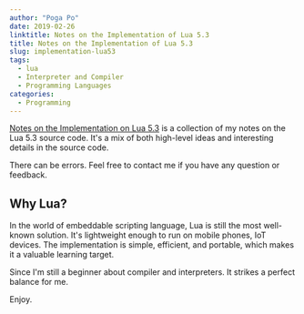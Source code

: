 ```yaml
---
author: "Poga Po"
date: 2019-02-26
linktitle: Notes on the Implementation of Lua 5.3
title: Notes on the Implementation of Lua 5.3
slug: implementation-lua53
tags:
  - lua
  - Interpreter and Compiler
  - Programming Languages
categories:
  - Programming
---
```


[Notes on the Implementation on Lua 5.3](https://poga.github.io/lua53-notes/) is a collection of my notes on the Lua 5.3 source code. It's a mix of both high-level ideas and interesting details in the source code.

There can be errors. Feel free to contact me if you have any question or feedback.

## Why Lua?

In the world of embeddable scripting language, Lua is still the most well-known solution. It's lightweight enough to run on mobile phones, IoT devices. The implementation is simple, efficient, and portable, which makes it a valuable learning target.

Since I'm still a beginner about compiler and interpreters. It strikes a perfect balance for me.


Enjoy.

